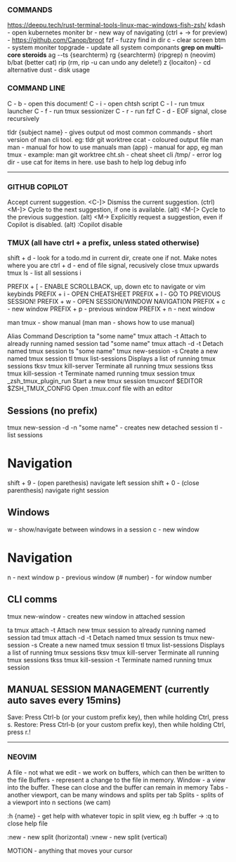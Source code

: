### COMMANDS
https://deepu.tech/rust-terminal-tools-linux-mac-windows-fish-zsh/
kdash - open kubernetes moniter
br - new way of navigating (ctrl + -> for preview) - https://github.com/Canop/broot
fzf - fuzzy find in dir
c - clear screen
btm - system moniter
topgrade - update all system componants
**grep on multi-core steroids**
ag --ts {searchterm} 
rg {searchterm} (ripgrep)
n (neovim)
b/bat (better cat)
rip (rm, rip -u can undo any delete!)
z {locaiton} - cd alternative
dust - disk usage
### COMMAND LINE


C - b - open this document!
C - i - open chtsh script
C - l - run tmux launcher
C - f - run tmux sessionizer
C - r - run fzf
C - d - EOF signal, close recursively

tldr {subject name} - gives output od most common commands - short version of man cli tool. eg: tldr git worktree
ccat - coloured output file
man man - manual for how to use manuals
man (app) - manual for app, eg man tmux - example: man git worktree
cht.sh - cheat sheet cli
/tmp/ - error log dir - use cat for items in here. use bash to help log debug info

------------------------------------------------------------------------------------


### GITHUB COPILOT

<Tab> Accept current suggestion.
<C-]> Dismiss the current suggestion. (ctrl)
<M-]> Cycle to the next suggestion, if one is available. (alt)
<M-[> Cycle to the previous suggestion. (alt)
<M-\> Explicitly request a suggestion, even if Copilot is disabled. (alt)
:Copilot disable 

### TMUX (all have ctrl + a prefix, unless stated otherwise)

shift + d - look for a todo.md in current dir, create one if not. Make notes where you are
ctrl + d - end of file signal, recusively close tmux upwards
tmux ls - list all sessions i

PREFIX + [ - ENABLE SCROLLBACK, up, down etc to navigate or vim keybinds
PREFIX + i - OPEN CHEATSHEET
PREFIX + l - GO TO PREVIOUS SESSION!
PREFIX + w - OPEN SESSION/WINDOW NAVIGATION
PREFIX + c - new window
PREFIX + p - previous window
PREFIX + n - next window

man tmux - show manual (man man - shows how to use manual)

Alias 		Command 			Description
ta "some name" 	tmux attach -t 			Attach to already running named session
tad "some name" tmux attach -d -t 		Detach named tmux session
ts "some name" 	tmux new-session -s 		Create a new named tmux session
tl 		tmux list-sessions 		Displays a list of running tmux sessions
tksv 		tmux kill-server 		Terminate all running tmux sessions
tkss 		tmux kill-session -t 		Terminate named running tmux session
tmux 		_zsh_tmux_plugin_run 		Start a new tmux session
tmuxconf 	$EDITOR $ZSH_TMUX_CONFIG 	Open .tmux.conf file with an editor

## Sessions (no prefix)

tmux new-session -d -n "some name" - creates new detached session
tl - list sessions

# Navigation

shift + 9 - (open parethesis) navigate left session
shift + 0 - (close parenthesis) navigate right session

## Windows

w - show/navigate between windows in a session
c - new window

# Navigation

n - next window
p - previous window
(# number) - for window number

## CLI comms
tmux new-window - creates new window in attached session 

ta 	tmux attach -t 	Attach new tmux session to already running named session
tad 	tmux attach -d -t 	Detach named tmux session
ts 	tmux new-session -s 	Create a new named tmux session
tl 	tmux list-sessions 	Displays a list of running tmux sessions
tksv 	tmux kill-server 	Terminate all running tmux sessions
tkss 	tmux kill-session -t 	Terminate named running tmux session

## MANUAL SESSION MANAGEMENT (currently auto saves every 15mins)

Save: Press Ctrl-b (or your custom prefix key), then while holding Ctrl, press s.
Restore: Press Ctrl-b (or your custom prefix key), then while holding Ctrl, press r.!

--------------------------------------------------------------------------------------------

### NEOVIM

A file - not what we edit - we work on buffers, which can then be written to the file
Buffers - represent a change to the file in memory. 
Window - a view into the buffer. These can close and the buffer can remain in memory
Tabs - another viewport, can be many windows and splits per tab
Splits - splits of a viewport into n sections
(we cam)

:h {name} - get help with whatever topic in split view, eg :h buffer
 -> :q to close help file

:new - new split (horizontal)
:vnew - new split (vertical)

MOTION - anything that moves your cursor   



